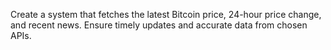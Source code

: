 Create a system that fetches the latest Bitcoin price, 24-hour price change, and recent news. Ensure timely updates and accurate data from chosen APIs.